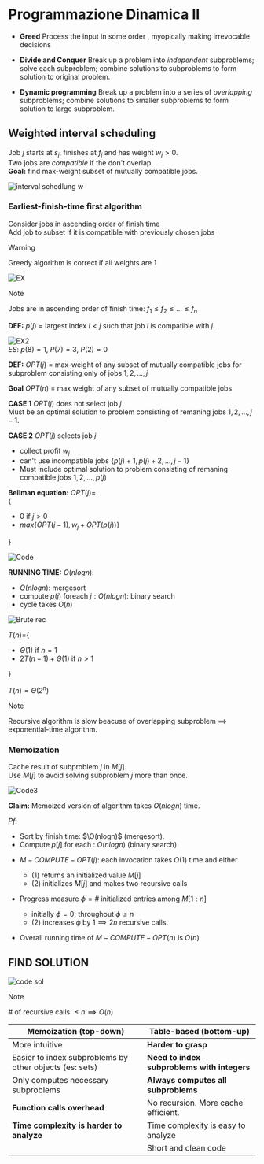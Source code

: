 # Programmazione Dinamica II  

+ **Greed** Process the input in some order , myopically making irrevocable decisions  

+ **Divide and Conquer** Break up a problem into *independent* subproblems; solve each subproblem; combine solutions to subproblems to form solution to original problem.  

+ **Dynamic programming** Break up a problem into a series of *overlapping* subproblems; combine solutions to smaller subproblems to form solution to large subproblem.  

## Weighted interval scheduling  
Job $j$ starts at $s_j$, finishes at $f_j$ and has weight $w_j>0$.  
Two jobs are *compatible* if the don't overlap.  
**Goal:** find max-weight subset of mutually compatible jobs.  

![interval schedlung w](./Screen/w_int_sched.png)  

### Earliest-finish-time first algorithm  

Consider jobs in ascending order of finish time  
Add job to subset if it is compatible with previously chosen jobs  

>[!WARNING]  
Greedy algorithm is correct if all weights are 1  

![EX](./Screen/early_w_int_sched.png)  

>[!NOTE]  
Jobs are in ascending order of finish time: $f_1 \leq f_2 \leq ... \leq f_n$  

**DEF:**  $p(j)$ = largest index $i<j$ such that job $i$ is compatible with $j$.  

![EX2](./Screen/ex_early_w_int_sched.png)  
*ES*: $p(8)=1$, $P(7)=3$, $P(2)=0$  

**DEF:** $OPT(j)$ = max-weight of any subset of mutually compatible jobs for subproblem consisting only of jobs $1,2,...,j$  

**Goal** $OPT(n)$ = max weight of any subset of mutually compatible jobs  

**CASE 1** $OPT(j)$ does not select job $j$  
Must be an optimal solution to problem consisting of remaning jobs $1,2,...,j-1$.  

**CASE 2** $OPT(j)$ selects job $j$  
+ collect profit $w_j$  
+ can't use incompatible jobs {$p(j)+1, p(j)+2,...,j-1$}  
+ Must include optimal solution to problem consisting of remaning compatible jobs $1,2,...,p(j)$  

**Bellman equation:** $OPT(j)$=  
{  

+ $0$ if $j>0$  
+ $max${$OPT(j-1),w_j+OPT(p(j))$}

}

![Code](./Screen/bottom_code_w_int_sched.png)  

**RUNNING TIME:** $O(nlogn)$:  

+ $O(nlogn)$: mergesort  
+ compute $p(j)$ foreach $j: O(nlogn)$: binary search  
+ cycle takes $O(n)$  

![Brute rec](./Screen/rec_brut_code_w_int_sched.png)  

$T(n)$={  

+ $\Theta(1)$ if $n = 1$  
+ $2T(n-1)+\Theta(1)$  if $n>1$

}  

$T(n)=\Theta(2^n$)   

>[!NOTE]  
>Recursive algorithm is slow beacuse of overlapping subproblem $\implies$ exponential-time algorithm.  

### Memoization  

Cache result of subproblem $j$ in $M[j]$.  
Use $M[j]$ to avoid solving subproblem $j$ more than once.  

![Code3](./Screen/rec_mem_code_w_int_sched.png)  

**Claim:**  Memoized version of algorithm takes $O(nlogn)$ time.  

*Pf*:  
+ Sort by finish time: $\O(nlogn)$ (mergesort).  
+ Compute $p[j]$ for each : $O(nlogn)$ (binary search)  

- $M-COMPUTE-OPT(j):$ each invocation takes $O(1)$ time and either  
  - (1) returns an initialized value $M[j]$  
  - (2) initializes $M[j]$ and makes two recursive calls   

- Progress measure $\phi=\#$ initialized entries among $M[1:n]$  
  - initially $\phi =0$; throughout $\phi \le n$  
  - (2) increases $\phi$ by $1 \implies 2n$ recursive calls.  
+ Overall running time of $M-COMPUTE-OPT(n)$ is $O(n)$  

## FIND SOLUTION  

![code sol](./Screen/find_sol_code_w_int_sched.png)  

>[!NOTE]  
$\#$ of recursive calls $\le n \implies O(n)$  


| Memoization (top-down) | Table-based (bottom-up) |
|----------|----------|
| More intuitive   | **Harder to grasp**        |
| Easier to index subproblems by  other objects (es: sets)| **Need to index subproblems with integers**        |
| Only computes necessary subproblems   | **Always computes all subproblems**        |  
|**Function calls overhead** | No recursion. More cache efficient. |  
|**Time complexity is harder to analyze** | Time complexity is easy to analyze|  
|  |  Short and clean code |  





